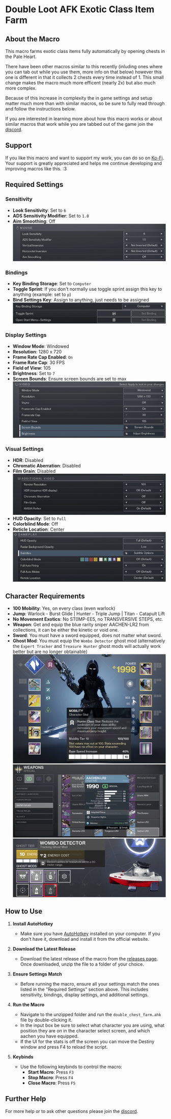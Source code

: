 # Double Loot AFK Exotic Class Item Farm

## About the Macro

This macro farms exotic class items fully automatically by opening chests in the Pale Heart.

There have been other macros similar to this recently (inluding ones where you can tab out while you use them, more info on that below) however this one is different in that it collects 2 chests every time instead of 1. This small change makes the macro much more efficent (nearly 2x) but also much more complex. 

Because of this increase in complexity the in game settings and setup matter much more than with similar macros, so be sure to fully read through and follow the instructions below.

If you are interested in learning more about how this macro works or about similar macros that work while you are tabbed out of the game join the [discord](https://discord.gg/KGyjysA5WY).

## Support
If you like this macro and want to support my work, you can do so on [Ko-Fi](https://ko-fi.com/a2tc_awesome_guy). Your support is greatly appreciated and helps me continue developing and improving macros like this. :3

## Required Settings

### Sensitivity
- **Look Sensitivity**: Set to `6`
- **ADS Sensitivity Modifier**: Set to `1.0`
- **Aim Smoothing**: Off
![Sensitivity](images/chest_farm_sens.png)

### Bindings
- **Key Binding Storage**: Set to `Computer`
- **Toggle Sprint**: If you don't normally use toggle sprint assign this key to anything (example: set to `p`)
- **Bind Settings Key**: Assign to anything, just needs to be assigned
![Bindings](images/chest_farm_key_binds.png)

### Display Settings
- **Window Mode**: Windowed
- **Resolution**: 1280 x 720
- **Frame Rate Cap Enabled**: `On`
- **Frame Rate Cap**: 30 FPS
- **Field of View**: 105
- **Brightness**: Set to `7`
- **Screen Bounds**: Ensure screen bounds are set to max
![Display Settings](images/chest_farm_video_settings.png)

### Visual Settings
- **HDR**: Disabled
- **Chromatic Aberration**: Disabled
- **Film Grain**: Disabled
![Visual Settings](images/chest_farm_additional_video.png)
- **HUD Opacity**: Set to `Full`
- **Colorblind Mode**: Off
- **Reticle Location**: Center
![Visual Settings](images/chest_farm_gameplay.png)

## Character Requirements
- **100 Mobility**: Yes, on every class (even warlock)
- **Jump**: Warlock - Burst Glide | Hunter - Triple Jump | Titan - Catapult Lift
- **No Movement Exotics**: No ST0MP-EE5, no TRANSVERSIVE STEPS, etc.
- **Weapon**: Get and equip the blue rarity sniper AACHEN-LR2 from collections, it can be either the kinetic or void one.
- **Sword**: You must have a sword equipped, does not matter what sword.
- **Ghost Mod**: You must equip the `Wombo Detector` ghost mod (alternatively the `Expert Tracker` and `Treasure Hunter` ghost mods will actually work better but are no longer obtainable)
![Additional Settings](images/chest_farm_mobi.png)
![Additional Settings](images/chest_farm_aachen.png)
![Additional Settings](images/chest_farm_ghost_mod.png)

## How to Use

1. **Install AutoHotkey**
   - Make sure you have [AutoHotkey](https://www.autohotkey.com/) installed on your computer. If you don't have it, download and install it from the official website.

2. **Download the Latest Release**
   - Download the latest release of the macro from the [releases page](https://github.com/A2TC-YT/afk-class-item-double-chest/releases/latest). Once downloaded, unzip the file to a folder of your choice.

3. **Ensure Settings Match**
   - Before running the macro, ensure all your settings match the ones listed in the "Required Settings" section above. This includes sensitivity, bindings, display settings, and additional settings.

4. **Run the Macro**
   - Navigate to the unzipped folder and run the `double_chest_farm.ahk` file by double-clicking it.
   - In the input box be sure to select what character you are using, what position they are on in the character select screen, and which aachen you have equipped.
   - If the UI for the stats is off the screen you can move the Destiny window and press F4 to reload the script.

5. **Keybinds**
   - Use the following keybinds to control the macro:
     - **Start Macro**: Press `F3`
     - **Stop Macro**: Press `F4`
     - **Close Macro**: Press `F5`

## Further Help
For more help or to ask other questions please join the [discord](https://discord.gg/KGyjysA5WY).
